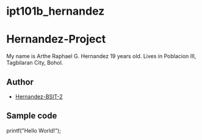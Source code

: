 # ipt101b_hernandez
# Hernandez-Project
My name is Arthe Raphael G. Hernandez 19 years old. Lives in Poblacion III, Tagbilaran City, Bohol.
## Author
* [Hernandez-BSIT-2](https://github.com/RightyHardy7-BSIT-2)
## Sample code
printf("Hello World!");
